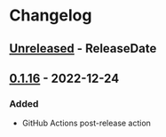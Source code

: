 # Changelog

<!-- next-header -->

## [Unreleased] - ReleaseDate

## [0.1.16] - 2022-12-24

### Added

- GitHub Actions post-release action

<!-- next-url -->
[unreleased]: https://github.com/org/repo/compare/v0.1.16...HEAD

[0.1.16]: https://github.com/mrvillage/sero/compare/v1.0.0...v0.1.16

